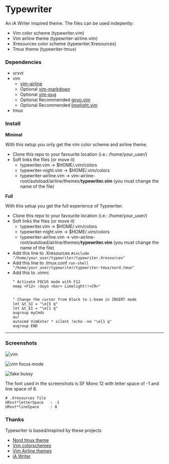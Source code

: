 # Typewriter

An iA Writer inspired theme. The files can be used indepently:

- Vim color scheme (typewriter.vim)
- Vim airline theme (typewriter-airline.vim)
- Xresources color scheme (typewriter.Xresources)
- Tmux theme (typewriter-tmux)


### Dependencies

  - urxvt
  - vim
    - [vim-airline](https://github.com/vim-airline/vim-airline)
    - Optional [vim-markdown](https://github.com/plasticboy/vim-markdown)
    - Optional [vim-pug](https://github.com/digitaltoad/vim-pug)
    - Optional Recommended [goyo.vim](https://github.com/junegunn/goyo.vim)
    - Optional Recommended [limelight.vim](https://github.com/junegunn/limelight.vim)
  - tmux


### Install

  **Minimal**

  With this setup you only get the vim color scheme and airline theme.

  - Clone this repo to your favourite location (i.e.: /home/your_user/)
  - Soft links the files (or move it)
      * typewriter.vim         -> $HOME/.vim/colors
      * typewriter-night.vim   -> $HOME/.vim/colors
      * typewriter-airline.vim -> vim-airline-root/autoload/airline/themes/**typewriter.vim** (you must change the name of the file)



  **Full**

  With this setup you get the full experience of Typewriter.

  - Clone this repo to your favourite location (i.e.: /home/your_user/)
  - Soft links the files (or move it)
      * typewriter.vim         -> $HOME/.vim/colors
      * typewriter-night.vim   -> $HOME/.vim/colors
      * typewriter-airline.vim -> vim-airline-root/autoload/airline/themes/**typewriter.vim** (you must change the name of the file)
  - Add this line to .Xresources ```#include "/home/your_user/typewriter/typewriter.Xresources"```
  - Add this line to .tmux.conf ```run-shell "/home/your_user/typewriter/typewriter-tmux/nord.tmux"```
  - Add this to .vimrc
    ```
    " Activate FOCUS mode with F12
    nmap <F12> :Goyo <bar> Limelight!!<CR>"


    " Change the cursor from block to i-beam in INSERT mode
    let &t_SI = "\e[5 q"
    let &t_EI = "\e[1 q"
    augroup myCmds
    au!
    autocmd VimEnter * silent !echo -ne "\e[1 q"
    augroup END
    ```


---

### Screenshots

![vim](https://logico.com.ar/images/typewriter/screenshot_a.png)

![vim focus mode](https://logico.com.ar/images/typewriter/screenshot_b.png)

![fake bussy](https://logico.com.ar/images/typewriter/screenshot_c.png)

The font used in the screenshots is SF Mono 12 with letter space of -1 and
line space of 8.

```
# .Xresources file
URxvt*letterSpace   : -1
URxvt*lineSpace     : 8
```

### Thanks

  Typewriter is based/inspired by these projects

  - [Nord tmux theme](https://github.com/arcticicestudio/nord-tmux)
  - [Vim colorschemes](https://github.com/flazz/vim-colorschemes)
  - [Vim Airline themes](https://github.com/vim-airline/vim-airline-themes)
  - [iA Writer](https://ia.net/writer/)
